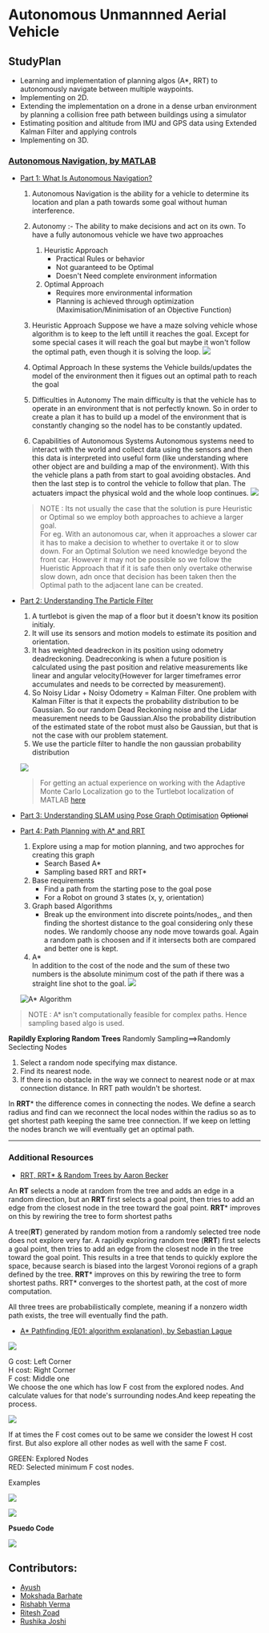 # Autonomous Unmannned Aerial Vehicle
## StudyPlan
* Learning and implementation of planning algos (A*, RRT) to autonomously navigate between multiple waypoints.
* Implementing on 2D.
* Extending the implementation on a drone in a dense urban environment by planning a collision free path between buildings using a simulator
* Estimating position and altitude from IMU and GPS data using Extended Kalman Filter and applying controls
* Implementing on 3D.



### [Autonomous Navigation, by MATLAB](https://www.youtube.com/watch?v=QR3U1dgc5RE)

* [Part 1: What Is Autonomous Navigation?](https://youtu.be/Fw8JQ5Q-ZwU)
    1. Autonomous Navigation is the ability for a vehicle to determine its location and plan a path towards some goal without human interference.
    2. Autonomy :- The ability to make decisions and act on its own. To have a fully autonomous vehicle we have two approaches 
        1. Heuristic Approach
            * Practical Rules or behavior
            * Not guaranteed to be Optimal
            * Doesn't Need complete environment information
        2. Optimal Approach
            * Requires more environmental information 
            * Planning is achieved through optimization (Maximisation/Minimisation of an Objective Function)
    3. Heuristic Approach
    Suppose we have a maze solving vehicle whose algorithm is to keep to the left untill it reaches the goal. Except for some special cases it will reach the goal but maybe it won't follow the optimal path, even though it is solving the loop.
    ![](https://i.imgur.com/jiSjiHA.png)

    4. Optimal Approach
    In these systems the Vehicle builds/updates the model of the environment then it figues out an optimal path to reach the goal
    5. Difficulties in Autonomy
    The main difficulty is that the vehicle has to operate in an environment that is not perfectly known. So in order to create a plan it has to build up a model of the environment that is constantly changing so the nodel has to be constantly updated.
    6. Capabilities of Autonomous Systems
    Autonomous systems need to interact with the world and collect data using the sensors and then this data is interpreted into useful form (like understanding where other object are and building a map of the environment). With this the vehicle plans a path from start to goal avoiding obstacles. And then the last step is to control the vehicle to follow that plan. The actuaters impact the physical wold and the whole loop continues. 
    ![](https://i.imgur.com/SQymSV4.png)

    > NOTE : Its not usually the case that the solution is pure Heuristic or Optimal so we employ both approaches to achieve a larger goal.  
    > For eg. With an autonomous car, when it approaches a slower car it has to make a decision to whether to overtake it or to slow down. For an Optimal Solution we need knowledge beyond the front car. However it may not be possible so we follow the Hueristic Approach that if it is safe then only overtake otherwise slow down, adn once that decision has been taken then the Optimal path to the adjacent lane can be created.


* [Part 2: Understanding The Particle Filter](https://www.youtube.com/watch?v=NrzmH_yerBU)  

    1. A turtlebot is given the map of a floor but it doesn't know its position initialy.  
    2. It will use its sensors and motion models to estimate its position and orientation.   
    3. It has weighted deadreckon in its position using odometry deadreckoning. Deadreconking is when a future position is calculated using the past position and relative measurements like linear and angular velocity(However for larger timeframes error accumulates and needs to be corrected by measurement).   
    4. So Noisy Lidar + Noisy Odometry = Kalman Filter. One problem with Kalman Filter is that it expects the probability distribution to be Gaussian. So our random Dead Reckoning noise and the Lidar measurement needs to be Gaussian.Also the probability distribution of the estimated state of the robot must also be Gaussian, but that is not the case with our problem statement.
    6. We use the particle filter to handle the non gaussian probability distribution 
    
    ![](https://i.imgur.com/UFZGYrB.png)
    >For getting an actual experience on working with the Adaptive Monte Carlo Localization go to the Turtlebot localization of MATLAB [here](https://in.mathworks.com/help/nav/ug/localize-turtlebot-using-monte-carlo-localization.html#:~:text=Monte%20Carlo%20Localization%20(MCL)%20is,and%20sensing%20of%20the%20robot.)


* [Part 3: Understanding SLAM using Pose Graph Optimisation](https://www.youtube.com/watch?v=saVZtgPyyJQ) ~~Optional~~


* [Part 4: Path Planning with A* and RRT](https://www.youtube.com/watch?v=QR3U1dgc5RE&t=2s)
    1. Explore using a map for motion planning, and two approches for creating this graph
        * Search Based A*
        * Sampling based RRT and RRT*
    2. Base requirements
        * Find a path from the starting pose to the goal pose
        * For a Robot on ground 3 states (x, y, orientation)
    3. Graph based Algorithms
        * Break up the environment into discrete points/nodes,, and then finding the shortest distance to the goal considering only these nodes. We randomly choose any node move towards goal. Again a random path is choosen and if it intersects both are compared and better one is kept. 
    4. A*  
    In addition to the cost of the node and the sum of these two numbers is the absolute minimum cost of the path if there was a straight line shot to the goal.
![](https://i.imgur.com/7tCLp92.png)


    ![A* Algorithm](https://i.imgur.com/cU7yMoc.jpg)


>NOTE : A* isn't computationally feasible for complex paths. Hence sampling based algo is used.

**Rapildly Exploring Random Trees**
Randomly Sampling==>Randomly Seclecting Nodes
1. Select a random node specifying max distance.
2. Find its nearest node.
3. If there is no obstacle in the way we connect to nearest node or at max connection distance.
In RRT path wouldn't be shortest.

In **RRT*** the difference comes in connecting the nodes. We define a search radius and find can we reconnect the local nodes within the radius so as to get shortest path keeping the same tree connection. If we keep on letting the nodes branch we will eventually get an optimal path.



---
### Additional Resources

* [RRT, RRT* & Random Trees by Aaron Becker ](https://youtu.be/Ob3BIJkQJEw)

An **RT** selects a node at random from the tree and adds an edge in a random direction, but an **RRT** first selects a goal point, then tries to add an edge from the closest node in the tree toward the goal point. **RRT*** improves on this by rewiring the tree to form shortest paths

 A tree(**RT**) generated by random motion from a randomly selected tree node does not explore very far.
 A rapidly exploring random tree (**RRT**) first selects a goal point, then tries to add an edge from the closest node in the tree  toward the goal point. This results in a tree that tends to quickly explore the space, because search is biased into the largest Voronoi regions of a graph defined by the tree. 
 **RRT*** improves on this by rewiring the tree to form shortest paths. RRT* converges to the shortest path, at the cost of more computation. 
 
 All three trees are probabilistically complete, meaning if a nonzero width path exists, the tree will eventually find the path. 
 
* [A* Pathfinding (E01: algorithm explanation), by Sebastian Lague](https://youtu.be/-L-WgKMFuhE)
 
 ![](https://i.imgur.com/LVWrO7E.png)


G cost: Left Corner  
H cost: Right Corner  
F cost: Middle one  
We choose the one which has low F cost from the explored nodes. And calculate values for that node's surrounding nodes.And keep repeating the process. 

![](https://i.imgur.com/PwesfsV.png)


If at times the F cost comes out to be same we consider the lowest H cost first. But also explore all other nodes as well with the same F cost.  

GREEN: Explored Nodes  
RED: Selected minimum F cost nodes.  

Examples

![](https://i.imgur.com/lAQ8w7e.png)

![](https://i.imgur.com/NgVbvmu.png)



**Psuedo Code**

![](https://i.imgur.com/DtGeZzA.png)

## Contributors: 
* [Ayush](https://github.com/Ayush1285)
* [Mokshada Barhate](https://github.com/mokshada14)
* [Rishabh Verma](https://github.com/RiVer2000)
* [Ritesh Zoad](https://github.com/RiteshZoad)
* [Rushika Joshi](https://github.com/rushikajoshi)


